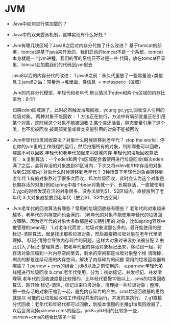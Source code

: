 # JVM
- Java中如何进行类加载的？
- Java中的双亲委派机制，这样实现有什么好处？

- Jvm有哪几块区域？Java8之后对内存分代做了什么改进？
  基于tomcat的部署，tomcat是基于java来开发的，我们启动的tomcat不是一个系统，tomcat本身就是一个jvm进程，我们的写的系统只不过是一些
  代码，放在tomcat目录里，tomcat会加载我们的代码到jvm里去

  java8以后的内存分代的改进：
  1.java8之前：永久代里放了一些常量池+类信息
  2.java8之后：常量池->堆里面，类信息 -> metaspace（区域）

  Jvm的内存分代模型，年轻代和老年代
  默认情况下eden和两个s区域的内存比值为：8:1:1

  如果eden区域满了，此时必然触发垃圾回收，young gc,ygc,回收没人引用的垃圾对象。
  两种对象不能回收：
  1.方法正在执行，方法中有局部变量正在引用某个对象，这时候这个对象不能被回收
  2.某个类还活着，静态变量引用了这个类，也不能被回收
  被局部变量或者类变量引用的对象不能被回收

- Jvm年轻代垃圾回收算法？对象什么时候转移到老年代？
  stop the world：停止你的jvm里的工作线程的运行，然后扫描所有的对象，判断哪些可以回收，哪些不可以回收
  年轻代和老年代加起来叫做堆内存
  年轻代的垃圾回收算法有：
  a.复制算法：一个eden和两个s区域配合着使用进行垃圾回收(每次eden满了之后，会将存活的对象放到S1区域内，下次又将eden和S1中存活的对象
    放到S2区域内)
  对象什么时候转移到老年代？
  3种场景下年轻代对象会转移到老年代
  1.有的对象熬过了很多次回收，15次垃圾回收，此时会认为这个对象是长期存活的对象(例如spring中每个bean对象就一个，长期存活，一直被使用)
  2.ygc的时候发现存活的对象很多，没办法放到S1、S2区域内，直接放到了老年代
  3.大对象直接放到老年代（放到S1、S2中占空间）

- Jvm老年代的回收算法有哪些？常用的垃圾回收器有哪些？
  老年代的对象越来越多，老年代的内存空间也会满的。（老年代的对象不能使用年轻代的垃圾回收策略，因为老年代的对象大多数都是被长期引用的
  对象，比如spring容器中被管理的bean等）
  1.对老年代而言，垃圾对象没那么多的。最开始使用的是标记-清除算法，就是找出那些垃圾对象，然后直接把垃圾对象在老年代里清理掉。
    标记-清除会导致内存碎片的问题，这样大对象过来没办法被分配
  2.由此引入了标记-整理算法，把老年代里的存活对象标记出来，移动到一起，将存活对象压缩到一片内存空间里去，剩余的空间都是垃圾对象整个给
    清理掉，剩余的都是连续可用的内存空间，解决了内存碎片的问题
  常用的垃圾回收器有哪些？
  1.parnew + cms的组合：jdk8以及之前使用的，
    a.parnew:年轻代多线程进行垃圾回收
    b.cms:老年代使用，分为：初始标记、并发标记、并发清理等,老年代的回收速度是比较慢的，比年轻代要慢10倍以上，cms的垃圾回收算法，刚开始
      标记-清理，标记出来垃圾对象，清理掉一些垃圾对象；整理，把一些存活的对象压缩到一起，避免内存碎片的产生。cms垃圾回收器的思路就是尽
      可能的让垃圾回收和工作线程并发的运行，并发的来执行。
  2.g1直接分代回收：老年代和年轻代都可以回收，新版本慢慢的主推g1垃圾回收器了，以后会淘汰掉parnew+cms的组合。jdk8~jdk9用的比较多一些，
    parnew+cms的组合比较多一些




